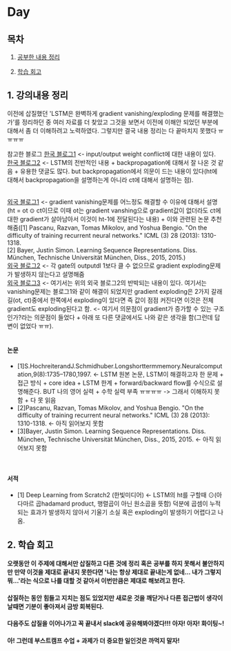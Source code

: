 <!--
구조
*
    *
        * <br>
            &nbsp; - &nbsp; <br>
                &nbsp;&nbsp;&nbsp;&nbsp; ‣ &nbsp; <br>
                    &nbsp;&nbsp;&nbsp;&nbsp;&nbsp;&nbsp;&nbsp;&nbsp; * &nbsp; <br>
-->

# Day 

## 목차 

1. [공부한 내용 정리](#1-공부한-내용-정리)

2. [학습 회고](#2-학습-회고)

## 1. 강의내용 정리

이전에 삽질했던 'LSTM은 완벽하게 gradient vanishing/exploding 문제를 해결했는가'를 정리하던 중 여러 자료를 더 찾았고 그것을 보면서 이전에 이해안 되었던 부분에 대해서 좀 더 이해하려고 노력하였다. 그렇지만 결국 내용 정리는 다 끝마치지 못했다 ㅠㅠㅠㅠ

참고한 블로그 
[한국 블로그1](https://wegonnamakeit.tistory.com/7) <- input/output weight conflict에 대한 내용이 있다. <br>
[한국 블로그2](https://ratsgo.github.io/natural%20language%20processing/2017/03/09/rnnlstm/) <- LSTM의 전반적인 내용 + backpropagation에 대해서 잘 나온 것 같음 + 유용한 댓글도 많다. but backpropagation에서 의문이 드는 내용이 있다(ht에 대해서 backpropagation을 설명하는게 아니라 ct에 대해서 설명하는 점).<br><br>

[외국 블로그1](https://stats.stackexchange.com/questions/185639/how-does-lstm-prevent-the-vanishing-gradient-problem) <- gradient vanishing문제를 어느정도 해결할 수 이유에 대해서 설명(ht = ot ⊙ ct이므로 이때 ot는 gradient vanshing으로 gradient값이 없더라도 ct에 대한 gradient가 살아남아서 이것이 ht-1에 전달된다는 내용) + 이와 관련된 논문 추천해줌([1] Pascanu, Razvan, Tomas Mikolov, and Yoshua Bengio. "On the difficulty of training recurrent neural networks." ICML (3) 28 (2013): 1310-1318.<br>[2] Bayer, Justin Simon. Learning Sequence Representations. Diss. München, Technische Universität München, Diss., 2015, 2015.)<br>
[외국 블로그2](https://www.quora.com/How-does-LSTM-help-prevent-the-vanishing-and-exploding-gradient-problem-in-a-recurrent-neural-network) <- 각 gate의 outputdl 1보다 클 수 없으므로 gradient exploding문제가 발생하지 않는다고 설명해줌<br>
[외국 블로그3](https://www.reddit.com/r/MachineLearning/comments/34piyi/why_can_constant_error_carousels_cecs_prevent/) <- 여기서는 위의 외국 블로그2의 반박되는 내용이 있다. 여기서는 vanishing문제는 블로그1와 같이 해결이 되었지만 gradient exploding은 2가지 갈래길(ot, ct)중에서 한쪽에서 exploding이 있다면 즉 값이 점점 커진다면 이것은 전체 gradient도 exploding된다고 함. <- 여기서 의문점이 gradient가 증가할 수 있는 구조인가?라는 의문점이 들었다 + 아래 또 다른 댓글에서도 나와 같은 생각을 함(그런데 답변이 없었다 ㅠㅠ).<br>
<br>

#### 논문<br>
- [1]S.HochreiterandJ.Schmidhuber.Longshorttermmemory.Neuralcomputation,9(8):1735–1780,1997. <- LSTM 원본 논문, LSTM이 해결하고자 한 문제 + 접근 방식 + core idea + LSTM 한계 + forward/backward flow를 수식으로 설명해준다. BUT 나의 영어 실력 + 수학 실력 부족 ㅠㅠㅠㅠ -> 그래서 이해하지 못함 + 다 못 읽음
- [2]Pascanu, Razvan, Tomas Mikolov, and Yoshua Bengio. "On the difficulty of training recurrent neural networks." ICML (3) 28 (2013): 1310-1318. <- 아직 읽어보지 못함
- [3]Bayer, Justin Simon. Learning Sequence Representations. Diss. München, Technische Universität München, Diss., 2015, 2015. <- 아직 읽어보지 못함

<br>

#### 서적<br>
- [1] Deep Learning from Scratch2 (한빛미디어) <- LSTM의 ht를 구할때 ⊙(아다마르 곱hadamard product, 행렬곱이 아닌 원소곱을 뜻함) 덕분에 곱셈이 누적되는 효과가 발생하지 않아서 기울기 소실 혹은 exploding이 발생하기 어렵다고 나옴.

## 2. 학습 회고

#### 오랫동안 이 주제에 대해서만 삽질하고 다른 것에 정리 혹은 공부를 하지 못해서 불안하지만 만약 이것을 제대로 끝내지 못한다면 '나는 항상 제대로 끝내는게 없네... 내가 그렇지 뭐...'라는 식으로 나를 대할 것 같아서 이번만큼은 제대로 해보려고 한다.
#### 삽질하는 동안 힘들고 지치는 점도 있었지만 새로운 것을 깨닫거나 다른 접근법이 생각이 날때면 기분이 좋아져서 금방 회복된다.
#### 다음주도 삽질을 이어나가고 꼭 끝내서 slack에 공유해봐야겠다!!! 아자! 아자! 화이팅~!
#### 아! 그런데 부스트캠프 수업 + 과제가 더 중요한 일인것은 까먹지 말자!

<br>